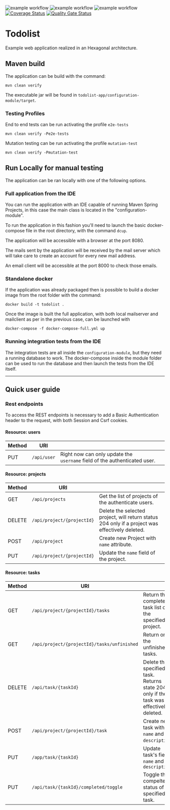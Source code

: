 ![example workflow](https://github.com/Predictabowl/todolist-app/actions/workflows/maven.yml/badge.svg)
![example workflow](https://github.com/Predictabowl/todolist-app/actions/workflows/maven-e2e.yml/badge.svg)
![example workflow](https://github.com/Predictabowl/todolist-app/actions/workflows/maven-mutation.yml/badge.svg)
[![Coverage Status](https://coveralls.io/repos/github/Predictabowl/todolist-app/badge.svg?branch=master)](https://coveralls.io/github/Predictabowl/todolist-app?branch=master)
[![Quality Gate Status](https://sonarcloud.io/api/project_badges/measure?project=Predictabowl_todolist-app&metric=alert_status)](https://sonarcloud.io/summary/new_code?id=Predictabowl_todolist-app)

# Todolist
Example web application realized in an Hexagonal architecture.

## Maven build

The application can be build with the command:

```shell
mvn clean verify
```

The executable jar will be found in `todolist-app/configuration-module/target`.
### Testing Profiles
End to end tests can be run activating the profile `e2e-tests`
```shell
mvn clean verify -Pe2e-tests
```

Mutation testing  can be run activating the profile `mutation-test`
```shell
mvn clean verify -Pmutation-test
```

## Run Locally for manual testing

The application can be ran locally  with one of the following options.

### Full application from the IDE

You can run the application with an IDE capable of running Maven Spring Projects, in this case the main class is located in the "configuration-module".

To run the application in this fashion you'll need to launch the basic docker-compose file in the root directory, with the command `dcup`.

The application will be accessible with a browser at the port 8080.

The mails sent by the application will be received by the mail server which will take care to create an account for every new mail address.

An email client will be accessible at the port 8000 to check those emails.

### Standalone docker

If the application was already packaged then is possible to build a docker image from the root folder with the command:

```shell
docker build -t todolist .
```

Once the image is built the full application, with both local mailserver and mailclient as per in the previous case, can be launched with

```shell
docker-compose -f docker-compose-full.yml up
```

### Running integration tests from the IDE

The integration tests are all inside the `configuration-module`, but they need a running database to work. The docker-compose inside the module folder can be used to run the database and then launch the tests from the IDE itself.

____

## Quick user guide

### Rest endpoints

To access the REST endpoints is necessary to add a Basic Authentication header to the request, with both Session and Csrf cookies.

#### Resource: users

| Method | URI         |                                                                           |
| ------ | ----------- | ------------------------------------------------------------------------- |
| PUT    | `/api/user` | Right now can only update the `username` field of the authenticated user. |

#### Resource: projects

| Method | URI                        |                                                                                                |
| ------ | -------------------------- | ---------------------------------------------------------------------------------------------- |
| GET    | `/api/projects`            | Get the list of projects of the authenticate users.                                            |
| DELETE | `/api/project/{projectId}` | Delete the selected project, will return status 204 only if a project was effectively deleted. |
| POST   | `/api/project`             | Create new Project with `name` attribute.                                                      |
| PUT    | `/api/project/{projectId}` | Update the `name` field of the project.                                                        |

#### Resource: tasks

| Method | URI                                         |                                                                                         |
| ------ | ------------------------------------------- | --------------------------------------------------------------------------------------- |
| GET    | `/api/project/{projectId}/tasks`            | Return the complete task list of the specified project.                                 |
| GET    | `/api/project/{projectId}/tasks/unfinished` | Return only the unfinished tasks.                                                       |
| DELETE | `/api/task/{taskId}`                        | Delete the specified task. Returns  state 204 only if the task was effectively deleted. |
| POST   | `/api/project/{projectId}/task`             | Create new task with `name` and `description`.                                          |
| PUT    | `/app/task/{taskId}`                        | Update task's field `name` and `description`                                            |
| PUT    | `/api/task/{taskId}/completed/toggle`       | Toggle the compelted status of the specified task.                                      |
